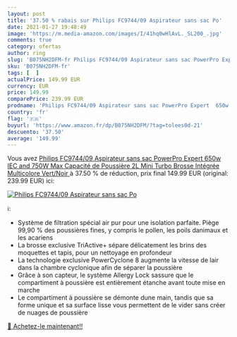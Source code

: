 ```yaml
---
layout: post
title: '37.50 % rabais sur Philips FC9744/09 Aspirateur sans sac Po'
date: 2021-01-27 19:48:49
image: 'https://m.media-amazon.com/images/I/41hq0wHlAvL._SL200_.jpg'
comments: true
category: ofertas
author: ring
slug: 'B075NH2DFM-fr Philips FC9744/09 Aspirateur sans sac PowerPro Expert 650w...'
sku: 'B075NH2DFM-fr'
tags: [  ]
actualPrice: 149.99 EUR
currency: EUR
price: 149.99
comparePrice: 239.99 EUR
prodname: 'Philips FC9744/09 Aspirateur sans sac PowerPro Expert  650w IEC and 750W Max  Capacité de Poussière 2L  Mini Turbo Brosse Intégrée  Multicolore  Vert/Noir '
country: 'fr'
flag: '🇫🇷'
buyurl: 'https://www.amazon.fr/dp/B075NH2DFM/?tag=tolees0d-21'
descuento: '37.50'
average: '149.99'
---
```


Vous avez [Philips FC9744/09 Aspirateur sans sac PowerPro Expert  650w IEC and 750W Max  Capacité de Poussière 2L  Mini Turbo Brosse Intégrée  Multicolore  Vert/Noir ](https://www.amazon.fr/dp/B075NH2DFM/?tag=tolees0d-21)  à  37.50 % de réduction, prix final  149.99 EUR (original: 239.99 EUR) ici:

[![Philips FC9744/09 Aspirateur sans sac Po](https://m.media-amazon.com/images/I/41hq0wHlAvL._SL200_.jpg)](https://www.amazon.fr/dp/B075NH2DFM/?tag=tolees0d-21)

ℹ️:

- Système de filtration spécial air pur pour une isolation parfaite. Piège 99,90 % des poussières fines, y compris le pollen, les poils danimaux et les acariens
- La brosse exclusive TriActive+ sépare délicatement les brins des moquettes et tapis, pour un nettoyage en profondeur
- La technologie exclusive PowerCyclone 8 augmente la vitesse de lair dans la chambre cyclonique afin de séparer la poussière
- Grâce à son capteur, le système Allergy Lock sassure que le compartiment à poussière est entièrement étanche avant toute mise en marche
- Le compartiment à poussière se démonte dune main, tandis que sa forme unique et sa surface lisse vous permettent de le vider sans créer de nuages de poussière

[🛒 Achetez-le maintenant!!](https://www.amazon.fr/dp/B075NH2DFM/?tag=tolees0d-21)
